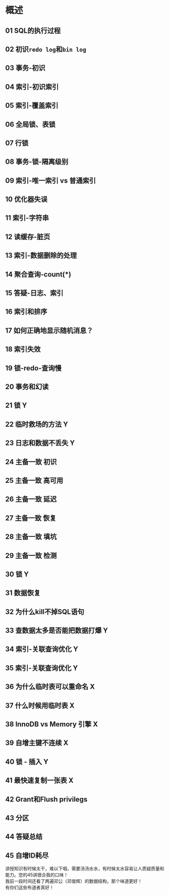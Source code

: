 # 概述

## 01 SQL的执行过程

## 02 初识`redo log`和`bin log`

## 03 事务-初识

## 04 索引-初识索引

## 05 索引-覆盖索引

## 06 全局锁、表锁

## 07 行锁

## 08 事务-锁-隔离级别

## 09 索引-唯一索引 vs 普通索引

## 10 优化器失误

## 11 索引-字符串

## 12 读缓存-脏页 

## 13 索引-数据删除的处理 

## 14 聚合查询-count(*) 

## 15 答疑-日志、索引  

## 16 索引和排序  

## 17 如何正确地显示随机消息？  

## 18 索引失效

## 19 锁-redo-查询慢

## 20 事务和幻读

## 21 锁  Y

## 22 临时救场的方法  Y

## 23 日志和数据不丢失 Y  

## 24 主备一致 初识

## 25 主备一致 高可用

## 26 主备一致 延迟

## 27 主备一致 恢复

## 28 主备一致 填坑

## 29 主备一致 检测

## 30 锁  Y 

## 31 数据恢复

## 32 为什么kill不掉SQL语句

## 33 查数据太多是否能把数据打爆 Y

## 34 索引-关联查询优化 Y

## 35 索引-关联查询优化 Y

## 36 为什么临时表可以重命名 X  

## 37 什么时候用临时表  X  

## 38 InnoDB vs Memory 引擎  X

## 39 自增主键不连续  X

## 40 锁 - 插入  Y

## 41 最快速复制一张表  X

## 42 Grant和Flush privilegs

## 43 分区

## 44 答疑总结

## 45 自增ID耗尽

讲授知识有时候太干，难以下咽，需要汤汤水水，有时候太水容易让人质疑质量和能力。您的45讲很合我的口味！  
我前一段时间还看了两遍邓公（邓俊辉）的数据结构，那个味道更好！  
有你们这些布道者真好！  